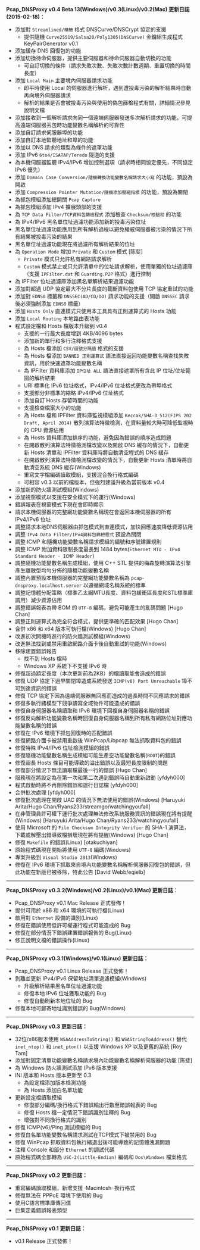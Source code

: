 **Pcap_DNSProxy v0.4 Beta 13(Windows)/v0.3(Linux)/v0.2(Mac) 更新日誌(2015-02-18)：**
* 添加對 `Streamlined/精簡` 格式 DNSCurve/DNSCrypt 協定的支援
    * 提供隨機 `Curve25519/Salsa20/Poly1305(DNSCurve)` 金鑰組生成程式 KeyPairGenerator v0.1
* 添加緩存 DNS 回復包的功能
* 添加切換待命伺服器，提供主要伺服器和待命伺服器自動切換的功能
    * 可自訂切換的條件（請求失敗次數、失敗次數計數週期、重置切換的時間長度）
* 添加 `Local Main` 主要境內伺服器請求功能
    * 即平時使用 Local 的伺服器進行解析，遇到遭投毒污染的解析結果時自動再向境外伺服器請求
    * 解析的結果是否會被投毒污染與使用的偽包篩檢程式有關，詳細情況參見說明文檔
* 添加接收到一個解析請求向同一個遠端伺服器發送多次解析請求的功能，可提高遠端伺服器丟包時功能變數名稱解析的可靠性
* 添加自訂請求伺服器埠的功能
* 添加自訂本地監聽地址和埠的功能
* 添加以 DNS 請求的類型為條件的遮罩功能
* 添加 IPv6 `6to4/ISATAP/Teredo` 隧道的支援
* 為本機伺服器監聽 IPv4/IPv6 增加控制選項（請求時相同協定優先，不同協定 IPv6 優先）
* 添加 `Domain Case Conversion/隨機轉換功能變數名稱請求大小寫` 的功能，預設為開啟
* 添加 `Compression Pointer Mutation/隨機添加壓縮指標` 的功能，預設為關閉
* 為抓包模組添加總開關 `Pcap Capture`
* 為抓包模組添加 IPv4 擴展頭部的支援
* 為 `TCP Data Filter/TCP資料包篩檢程式` 添加檢查 `Checksum/校驗和` 的功能
* 為 IPv4/IPv6 黑名單位址過濾功能添加新的投毒污染位址
* 黑名單位址過濾功能應用到所有解析過程以避免權威伺服器被污染的情況下所有結果被投毒污染的結果
* 黑名單位址過濾功能現在將過濾所有解析結果的位址
* 為 `Operation Mode` 增加 `Private` 和 `Custom` 模式 [陈斐]
    * `Private` 模式只允許私有網路請求解析
    * `Custom` 模式禁止或只允許清單中的位址請求解析，使用單獨的位址過濾庫（支援 `IPFilter.dat` 和 `Guarding.P2P` 格式）進行控制
* 為 IPFilter 位址過濾庫添加黑名單解析結果過濾功能
* 添加對超過 UDP 協定最大不分片長度的截斷資料包使用 TCP 協定重試的功能
* 添加對 `EDNS0` 標籤和 `DNSSEC(AD/CD/DO)` 請求功能的支援（開啟 `DNSSEC` 請求後必須強制添加 `EDNS0` 標籤）
* 添加 `Hosts Only` 直連模式只使用本工具具有正則運算式的 Hosts 功能
* 添加 `Local Routing` 本地路由表功能
* 程式設定檔和 Hosts 檔版本升級到 v0.4
    * 支援的一行最大長度增到 4KB/4096 bytes
    * 添加新的單行和多行注釋格式支援
    * 為 Hosts 檔添加 `CSV/逗號分隔值` 格式的支援
    * 為 Hosts 檔添加 `BANNED 正則運算式` 語法直接返回功能變數名稱查找失敗資訊，用於快速遮罩功能變數名稱
    * 為 IPFilter 資料庫添加 `IP位址 ALL` 語法直接遮罩所有含此 IP 位址/位址範圍的解析結果
    * URI 標準化 IPv6 位址格式，IPv4/IPv6 位址格式更改為帶埠格式
    * 支援部分非標準的縮略 IPv4/IPv6 位址格式
    * 添加自訂 Hosts 存留時間的功能
    * 支援檢查檔案大小的功能
    * 為 Hosts 檔和 IPFilter 資料庫監視模組添加 `Keccak/SHA-3_512(FIPS 202 Draft, April 2014)` 散列演算法特徵檢測，在資料量較大時可降低監視時的 CPU 資源佔用
    * 為 Hosts 資料庫添加排序的功能，避免因為錯誤的順序造成問題
    * 在開啟散列演算法特徵檢測檔改變以及開啟 DNS 緩存的情況下，自動更新 Hosts 清單和 IPFilter 資料庫時將自動清空程式的 DNS 緩存
    * 在開啟散列演算法特徵檢測檔改變的情況下，自動更新 Hosts 清單時將自動清空系統 DNS 緩存(Windows)
    * 重寫文字檔編碼讀取模組，支援混合換行格式編碼
    * 可相容 v0.3 以前的檔版本，但強烈建議升級為當前版本 v0.4
* 添加新的防火牆測試模組(Windows)
* 添加視窗模式以支援在安全模式下的運行(Windows)
* 錯誤報表在視窗模式下現在會即時顯示
* 請求本機伺服器的完整網功能變數名稱現在會返回本機伺服器的所有 IPv4/IPv6 位址
* 調整請求本地DNS伺服器由抓包模式到直連模式，加快回應速度降低資源佔用
* 調整 `IPv4 Data Filter/IPv4資料包篩檢程式` 預設為關閉
* 調整 ICMP 和隨機功能變數名稱請求模組的編號和序號建置規則
* 調整 ICMP 附加資料限制長度最長到 1484 bytes(`Ethernet MTU - IPv4 Standard Header - ICMP Header`)
* 調整隨機功能變數名稱生成模組，使用 C++ STL 提供的梅森旋轉演算法引擎產生離散型均勻分佈的隨機功能變數名稱
* 調整內置預設本機伺服器的完整網功能變數名稱為 `pcap-dnsproxy.localhost.server` 以遵循網域名稱系統的標準
* 調整記憶體分配策略（標準乙太網MTU長度、資料包緩衝區長度和STL標準庫調用）減少資源佔用
* 調整錯誤報表為帶 BOM 的 `UTF-8` 編碼，避免可能產生的亂碼問題 [Hugo Chan]
* 調整正則運算式為完全符合模式，提供更準確的匹配效果 [Hugo Chan]
* 合併 x86 和 x64 版本可執行檔(Windows) [Hugo Chan]
* 改進初次開機時進行的防火牆測試模組(Windows)
* 改進無法找到或禁用重啟網路介面卡後自動重試的功能(Windows)
* 移除建置錯誤報告
    * 找不到 Hosts 檔時
    * Windows XP 系統下不支援 IPv6 時
* 修復超過額定長度（本次更新前為2KB）的檔讀取能會造成的錯誤
* 修復 UDP 協定下過早關閉埠造成系統發送 `ICMP(v6) Port Unreachable` 埠不可到達資訊的錯誤
* 修復 TCP 協定下因為遠端伺服器無回應而造成的過長時間不回應請求的錯誤
* 修復多執行緒模型下競爭讀寫全域物件可能造成的錯誤
* 修復自身伺服器名稱讀取和 IPv6 環境下回複自身伺服器名稱的錯誤
* 修復反向解析功能變數名稱時回復自身伺服器名稱到所有私有網路位址對應功能變數名稱的錯誤
* 修復在 IPv6 環境下抓包回復時的匹配錯誤
* 修復網路介面卡被禁用重啟後 WinPcap/Libpcap 無法抓取資料包的錯誤
* 修復特殊 IPv4/IPv6 位址檢測模組的錯誤
* 修復隨機功能變數名稱生成模組可能生產空功能變數名稱(`ROOT`)的錯誤
* 修復超長 Hosts 條目可能導致的溢出錯誤以及最短長度限制的問題
* 修復部分情況下無法讀取檔最後一行的錯誤 [Hugo Chan]
* 服務現在將設定為在第一次和第二次遇到錯誤時自動重新啟動 [yfdyh000]
* 程式啟動時將不再刪除錯誤和運行日誌檔 [yfdyh000]
* 合併批次處理 [yfdyh000]
* 修復批次處理在開啟 UAC 的情況下無法使用的錯誤(Windows) [Haruyuki Arita/Hugo Chan/Ryans233/streamgo/watchingyoufall]
* 在非管理員許可權下運行批次處理無法修改系統服務資訊的錯誤現在將有提醒(Windows) [Haruyuki Arita/Hugo Chan/Ryans233/watchingyoufall]
* 使用 Microsoft 的 `File Checksum Integrity Verifier` 的 SHA-1 演算法，下載或解壓出錯導致檔損壞現在將有提醒(Windows) [Hugo Chan]
* 修復 `Makefile` 的錯誤(Linux) [otakuchiyan]
* 原始程式碼現在開始將使用 `UTF-8` 編碼(Windows)
* 專案升級到 `Visual Studio 2013`(Windows)
* 修復在 IPv6 環境下抓取來自境內功能變數名稱解析伺服器回復包的錯誤，但此功能在新版已被移除，特此公告 [David Webb/eqielb]

---

**Pcap_DNSProxy v0.3.2(Windows)/v0.2(Linux)/v0.1(Mac) 更新日誌：**<br />
* Pcap_DNSProxy v0.1 Mac Release 正式發佈！
* 提供可用於 x86 和 x64 環境的可執行檔(Linux)
* 啟用對 `Ethernet` 設備的識別(Linux)
* 修復在錯誤使用低許可權運行程式可能造成的 Bug
* 修復在部分情況下錯誤建置錯誤報告的 Bug(Linux)
* 修正說明文檔的錯誤操作(Linux)

---

**Pcap_DNSProxy v0.3.1(Windows)/v0.1(Linux) 更新日誌：**<br />
* Pcap_DNSProxy v0.1 Linux Release 正式發佈！
* 剝離並更新 IPv4/IPv6 保留地址清單過濾模組(Windows)
   * 升級解析結果黑名單位址過濾功能
   * 修復本地 IPv6 位址獲取功能的 Bug
   * 修復自動刷新本地位址的 Bug
* 修復本地可郵寄地址識別錯誤的 Bug(Windows)

---

**Pcap_DNSProxy v0.3 更新日誌：**<br />
* 32位/x86版本使用 `WSAAddressToString()` 和 `WSAStringToAddress()` 替代 `inet_ntop()` 和 `inet_pton()` 以支援 Windows XP 以及更舊的系統 [Roy Tam]
* 添加對固定清單功能變數名稱請求境內功能變數名稱解析伺服器的功能 [陈斐]
* 為 Windows 防火牆測試添加 IPv6 版本支援
* INI 版本和 Hosts 版本更新至 0.3
    * 為設定檔添加版本檢測功能
    * 為 Hosts 添加白名單功能
* 更新設定檔讀取模組
    * 修復部分編碼/換行格式下錯誤輸出行數至錯誤報表的 Bug
    * 修復 Hosts 檔一定情況下錯誤識別注釋的 Bug
    * 增強對不同換行格式的識別
* 修復 ICMP(v6)/Ping 測試模組的 Bug
* 修復白名單功能變數名稱請求測試在TCP模式下被禁用的 Bug
* 修復 WinPcap 抓取資料包執行緒退出後可能導致的記憶體洩漏問題
* 注釋 Console 和部分 `Ethernet` 的調試代碼
* 原始程式碼全部轉為 `USC-2(Little-Endian)` 編碼和 `Dos\Windows` 檔案格式

---

**Pcap_DNSProxy v0.2 更新日誌：**<br />
* 重寫編碼讀取模組，新增支援 ·Macintosh· 換行格式
* 修復無法在 PPPoE 環境下使用的 Bug
* 使用C語言標準庫傳回值
* 巨集定義錯誤報表類型

---

**Pcap_DNSProxy v0.1 更新日誌：**<br />
* v0.1 Release 正式發佈！